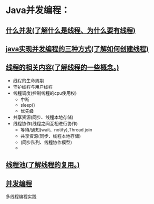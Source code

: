 # Java并发编程：
## [什么并发(了解什么是线程、为什么要有线程)](https://github.com/yuyumyself/SHARE_CONTENT2/blob/master/java%E5%9F%BA%E7%A1%80%E7%BC%96%E7%A8%8B/%E5%A4%9A%E7%BA%BF%E7%A8%8B/%E4%BB%80%E4%B9%88%E6%98%AF%E5%B9%B6%E5%8F%91.txt)

## [java实现并发编程的三种方式(了解如何创建线程)](https://github.com/yuyumyself/SHARE_CONTENT2/blob/master/java%E5%9F%BA%E7%A1%80%E7%BC%96%E7%A8%8B/%E5%A4%9A%E7%BA%BF%E7%A8%8B/java%E5%AE%9E%E7%8E%B0%E5%B9%B6%E5%8F%91%E7%BC%96%E7%A8%8B%E7%9A%84%E4%B8%89%E7%A7%8D%E6%96%B9%E5%BC%8F.txt)

## [线程的相关内容(了解线程的一些概念。)](https://github.com/ShareCookies/SHARE_CONTENT2/blob/master/java%E5%9F%BA%E7%A1%80%E7%BC%96%E7%A8%8B/%E5%A4%9A%E7%BA%BF%E7%A8%8B/%E7%BA%BF%E7%A8%8B%E7%9B%B8%E5%85%B3%E5%86%85%E5%AE%B9.txt)

- 线程的生命周期
- 守护线程与用户线程
- 线程调度(控制线程的cpu使用权)
  - 中断
  - sleep()
  - 优先级
- 共享资源(同步、线程本地存储)
- 线程协作(线程之间互相进行协作)
  - 等待/通知(wait、notify),Thread.join
  - 共享资源(同步、线程本地存储)
  - (同步队列、线程协作模型)
  - 

## [线程池(了解线程的复用。)](https://github.com/yuyumyself/SHARE_CONTENT2/blob/master/java%E5%9F%BA%E7%A1%80%E7%BC%96%E7%A8%8B/%E5%A4%9A%E7%BA%BF%E7%A8%8B/%E7%BA%BF%E7%A8%8B%E6%B1%A0.txt)

## [并发编程](https://github.com/yuyumyself/SHARE_CONTENT2/blob/master/java%E5%9F%BA%E7%A1%80%E7%BC%96%E7%A8%8B/%E5%A4%9A%E7%BA%BF%E7%A8%8B/%E5%B9%B6%E5%8F%91%E7%BC%96%E7%A8%8B.txt)

多线程编程实践